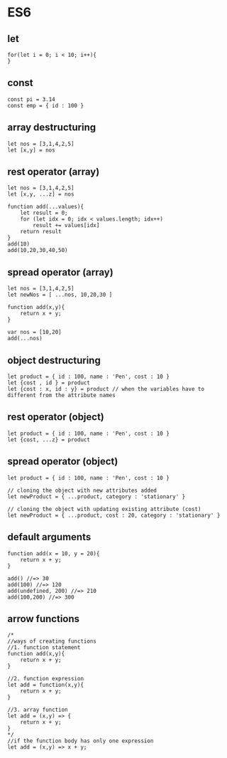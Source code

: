 # ES6

## let
    for(let i = 0; i < 10; i++){
    }

## const
    const pi = 3.14
    const emp = { id : 100 }

## array destructuring
    let nos = [3,1,4,2,5]
    let [x,y] = nos

## rest operator (array)
    let nos = [3,1,4,2,5]
    let [x,y, ...z] = nos

    function add(...values){
        let result = 0;
        for (let idx = 0; idx < values.length; idx++)
            result += values[idx]
        return result
    }
    add(10)
    add(10,20,30,40,50)

## spread operator (array)
    let nos = [3,1,4,2,5]
    let newNos = [ ...nos, 10,20,30 ]

    function add(x,y){
        return x + y;
    }
    
    var nos = [10,20]
    add(...nos)

## object destructuring
    let product = { id : 100, name : 'Pen', cost : 10 }
    let {cost , id } = product
    let {cost : x, id : y} = product // when the variables have to different from the attribute names

## rest operator (object)
    let product = { id : 100, name : 'Pen', cost : 10 }
    let {cost, ...z} = product

## spread operator (object)
    let product = { id : 100, name : 'Pen', cost : 10 }

    // cloning the object with new attributes added
    let newProduct = { ...product, category : 'stationary' }

    // cloning the object with updating existing attribute (cost)
    let newProduct = { ...product, cost : 20, category : 'stationary' }

## default arguments
    function add(x = 10, y = 20){
        return x + y;
    }
    
    add() //=> 30
    add(100) //=> 120
    add(undefined, 200) //=> 210
    add(100,200) //=> 300

## arrow functions
    /*
    //ways of creating functions
    //1. function statement
    function add(x,y){
        return x + y;
    }

    //2. function expression
    let add = function(x,y){
        return x + y;
    }

    //3. array function
    let add = (x,y) => {
        return x + y;
    }
    */
    //if the function body has only one expression
    let add = (x,y) => x + y;

    